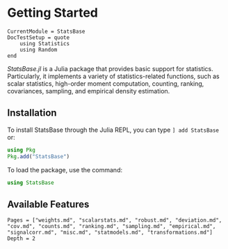 # Getting Started

```@meta
CurrentModule = StatsBase
DocTestSetup = quote
    using Statistics
    using Random
end
```

*StatsBase.jl* is a Julia package that provides basic support for statistics. Particularly, it implements a variety of statistics-related functions, such as scalar statistics, high-order moment computation, counting, ranking, covariances, sampling, and empirical density estimation.

## Installation

To install StatsBase through the Julia REPL, you can type `] add StatsBase` or:
```julia
using Pkg
Pkg.add("StatsBase")
```

To load the package, use the command:
```julia
using StatsBase
```

## Available Features

```@contents
Pages = ["weights.md", "scalarstats.md", "robust.md", "deviation.md", "cov.md", "counts.md", "ranking.md", "sampling.md", "empirical.md", "signalcorr.md", "misc.md", "statmodels.md", "transformations.md"]
Depth = 2
```


